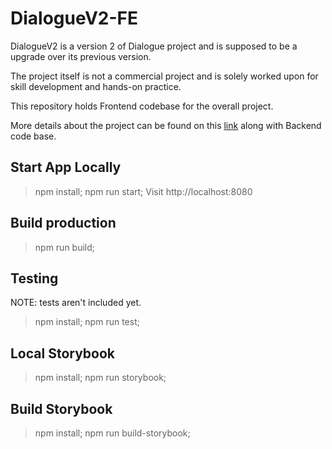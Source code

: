 # DialogueV2-FE

DialogueV2 is a version 2 of Dialogue project and is supposed to be a upgrade over its previous version.

The project itself is not a commercial project and is solely worked upon for skill development and hands-on practice.

This repository holds Frontend codebase for the overall project.

More details about the project can be found on this <a href="https://github.com/prashantsihag03/dialogueV2">link</a> along with Backend code base.

## Start App Locally

> npm install; npm run start;
Visit http://localhost:8080

## Build production

> npm run build;

## Testing
NOTE: tests aren't included yet.
> npm install; npm run test;

## Local Storybook

> npm install; npm run storybook;

## Build Storybook

> npm install; npm run build-storybook;


